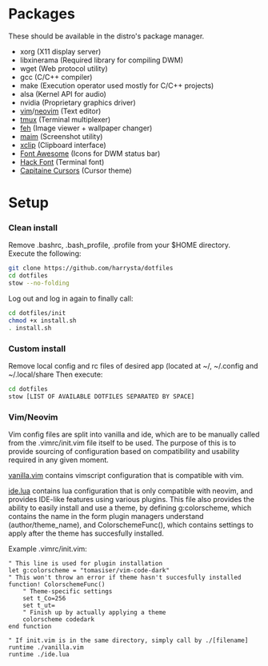 # Packages

These should be available in the distro's package manager.
- xorg (X11 display server)
- libxinerama (Required library for compiling DWM)
- wget (Web protocol utility)
- gcc (C/C++ compiler)
- make (Execution operator used mostly for C/C++ projects)
- alsa (Kernel API for audio)
- nvidia (Proprietary graphics driver)
- [vim](https://github.com/vim/vim)/[neovim](https://github.com/neovim/neovim) (Text editor)
- [tmux](https://github.com/tmux/tmux) (Terminal multiplexer)
- [feh](https://github.com/derf/feh) (Image viewer + wallpaper changer)
- [maim](https://github.com/naelstrof/maim) (Screenshot utility)
- [xclip](https://github.com/astrand/xclip) (Clipboard interface)
- [Font Awesome](https://github.com/FortAwesome/Font-Awesome) (Icons for DWM status bar)
- [Hack Font](https://github.com/source-foundry/Hack) (Terminal font)
- [Capitaine Cursors](https://github.com/keeferrourke/capitaine-cursors) (Cursor theme)

# Setup

### Clean install

Remove .bashrc, .bash_profile, .profile from your $HOME directory.  
Execute the following:
```sh
git clone https://github.com/harrysta/dotfiles
cd dotfiles
stow --no-folding
```
Log out and log in again to finally call:
```sh
cd dotfiles/init
chmod +x install.sh
. install.sh
```

### Custom install

Remove local config and rc files of desired app (located at ~/, ~/.config and ~/.local/share
Then execute:
```sh
cd dotfiles
stow [LIST OF AVAILABLE DOTFILES SEPARATED BY SPACE]
```


### Vim/Neovim

Vim config files are split into vanilla and ide, which are to be manually called from the .vimrc/init.vim file itself to be used.
The purpose of this is to provide sourcing of configuration based on compatibility and usability required in any given moment.

[vanilla.vim](https://github.com/harrysta/dotfiles/blob/main/nvim/.config/nvim/vanilla.vim) contains vimscript configuration that is
compatible with vim.

[ide.lua](https://github.com/harrysta/dotfiles/blob/main/nvim/.config/nvim/ide.lua) contains lua configuration that is only compatible with
neovim, and provides IDE-like features using various plugins. This file also provides the ability to easily install and use a theme, by defining
g:colorscheme, which contains the name in the form plugin managers understand (author/theme_name), and ColorschemeFunc(), which contains settings
to apply after the theme has succesfully installed.


Example .vimrc/init.vim:

```vim
" This line is used for plugin installation
let g:colorscheme = "tomasiser/vim-code-dark"
" This won't throw an error if theme hasn't succesfully installed
function! ColorschemeFunc()
    " Theme-specific settings
    set t_Co=256
    set t_ut=
    " Finish up by actually applying a theme
    colorscheme codedark
end function

" If init.vim is in the same directory, simply call by ./[filename]
runtime ./vanilla.vim
runtime ./ide.lua
```
